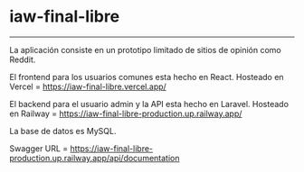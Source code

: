 # iaw-final-libre

---

La aplicación consiste en un prototipo limitado de sitios de opinión como Reddit.

El frontend para los usuarios comunes esta hecho en React. Hosteado en Vercel = https://iaw-final-libre.vercel.app/

El backend para el usuario admin y la API esta hecho en Laravel. Hosteado en Railway = https://iaw-final-libre-production.up.railway.app/ 

La base de datos es MySQL.

Swagger URL = https://iaw-final-libre-production.up.railway.app/api/documentation